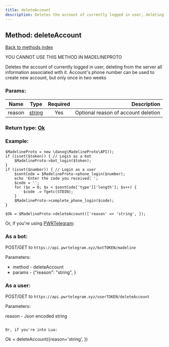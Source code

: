 ```yaml
---
title: deleteAccount
description: Deletes the account of currently logged in user, deleting from the server all information associated with it. Account's phone number can be used to create new account, but only once in two weeks
---
```

## Method: deleteAccount  
[Back to methods index](index.md)


YOU CANNOT USE THIS METHOD IN MADELINEPROTO


Deletes the account of currently logged in user, deleting from the server all information associated with it. Account's phone number can be used to create new account, but only once in two weeks

### Params:

| Name     |    Type       | Required | Description |
|----------|:-------------:|:--------:|------------:|
|reason|[string](../types/string.md) | Yes|Optional reason of account deletion|


### Return type: [Ok](../types/Ok.md)

### Example:


```
$MadelineProto = new \danog\MadelineProto\API();
if (isset($token)) { // Login as a bot
    $MadelineProto->bot_login($token);
}
if (isset($number)) { // Login as a user
    $sentCode = $MadelineProto->phone_login($number);
    echo 'Enter the code you received: ';
    $code = '';
    for ($x = 0; $x < $sentCode['type']['length']; $x++) {
        $code .= fgetc(STDIN);
    }
    $MadelineProto->complete_phone_login($code);
}

$Ok = $MadelineProto->deleteAccount(['reason' => 'string', ]);
```

Or, if you're using [PWRTelegram](https://pwrtelegram.xyz):

### As a bot:

POST/GET to `https://api.pwrtelegram.xyz/botTOKEN/madeline`

Parameters:

* method - deleteAccount
* params - {"reason": "string", }



### As a user:

POST/GET to `https://api.pwrtelegram.xyz/userTOKEN/deleteAccount`

Parameters:

reason - Json encoded string


```

Or, if you're into Lua:

```
Ok = deleteAccount({reason='string', })
```


